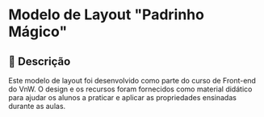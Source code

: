 # Modelo de Layout "Padrinho Mágico"
## 📜 Descrição

Este modelo de layout foi desenvolvido como parte do curso de Front-end do VnW. O design e os recursos foram fornecidos como material didático para ajudar os alunos a praticar e aplicar as propriedades ensinadas durante as aulas. 

